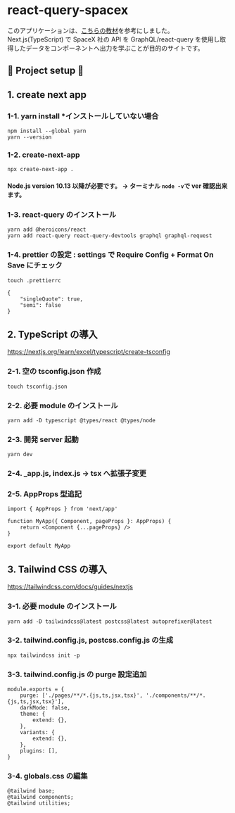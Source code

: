 # react-query-spacex

このアプリケーションは、<a href="https://www.udemy.com/course/hasura-nextjs-firebase-hasuragraphql-web/">こちらの教材</a>を参考にしました。Next.js(TypeScript) で SpaceX 社の API を GraphQL/react-query を使用し取得したデータをコンポーネントへ出力を学ぶことが目的のサイトです。

## 🌟 Project setup 🚀

## 1. create next app

### 1-1. yarn install \*インストールしていない場合

    npm install --global yarn
    yarn --version

### 1-2. create-next-app

    npx create-next-app .

#### Node.js version 10.13 以降が必要です。 -> ターミナル `node -v`で ver 確認出来ます。

### 1-3. react-query のインストール

    yarn add @heroicons/react
    yarn add react-query react-query-devtools graphql graphql-request

### 1-4. prettier の設定 : settings で Require Config + Format On Save にチェック

    touch .prettierrc

```
{
    "singleQuote": true,
    "semi": false
}
```

## 2. TypeScript の導入

https://nextjs.org/learn/excel/typescript/create-tsconfig

### 2-1. 空の tsconfig.json 作成

    touch tsconfig.json

### 2-2. 必要 module のインストール

    yarn add -D typescript @types/react @types/node

### 2-3. 開発 server 起動

    yarn dev

### 2-4. \_app.js, index.js -> tsx へ拡張子変更

### 2-5. AppProps 型追記

```
import { AppProps } from 'next/app'

function MyApp({ Component, pageProps }: AppProps) {
    return <Component {...pageProps} />
}

export default MyApp
```

## 3. Tailwind CSS の導入

https://tailwindcss.com/docs/guides/nextjs

### 3-1. 必要 module のインストール

    yarn add -D tailwindcss@latest postcss@latest autoprefixer@latest

### 3-2. tailwind.config.js, postcss.config.js の生成

    npx tailwindcss init -p

### 3-3. tailwind.config.js の purge 設定追加

```
module.exports = {
    purge: ['./pages/**/*.{js,ts,jsx,tsx}', './components/**/*.{js,ts,jsx,tsx}'],
    darkMode: false,
    theme: {
        extend: {},
    },
    variants: {
        extend: {},
    },
    plugins: [],
}
```

### 3-4. globals.css の編集

```
@tailwind base;
@tailwind components;
@tailwind utilities;
```

